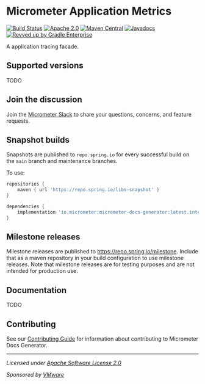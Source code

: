 # Micrometer Application Metrics

[![Build Status](https://circleci.com/gh/micrometer-metrics/tracing.svg?style=shield)](https://circleci.com/gh/micrometer-metrics/tracing)
[![Apache 2.0](https://img.shields.io/github/license/micrometer-metrics/tracing.svg)](https://www.apache.org/licenses/LICENSE-2.0)
[![Maven Central](https://img.shields.io/maven-central/v/io.micrometer/micrometer-docs-generator.svg)](https://search.maven.org/artifact/io.micrometer/micrometer-docs-generator)
[![Javadocs](https://www.javadoc.io/badge/io.micrometer/micrometer-docs-generator.svg)](https://www.javadoc.io/doc/io.micrometer/micrometer-core)
[![Revved up by Gradle Enterprise](https://img.shields.io/badge/Revved%20up%20by-Gradle%20Enterprise-06A0CE?logo=Gradle&labelColor=02303A)](https://ge.micrometer.io/)

A application tracing facade.

## Supported versions

TODO

## Join the discussion

Join the [Micrometer Slack](https://slack.micrometer.io) to share your questions, concerns, and feature requests.

## Snapshot builds

Snapshots are published to `repo.spring.io` for every successful build on the `main` branch and maintenance branches.

To use:

```groovy
repositories {
    maven { url 'https://repo.spring.io/libs-snapshot' }
}

dependencies {
    implementation 'io.micrometer:micrometer-docs-generator:latest.integration'
}
```

## Milestone releases

Milestone releases are published to https://repo.spring.io/milestone. Include that as a maven repository in your build
configuration to use milestone releases. Note that milestone releases are for testing purposes and are not intended for
production use.

## Documentation

TODO

## Contributing

See our [Contributing Guide](CONTRIBUTING.md) for information about contributing to Micrometer Docs Generator.

-------------------------------------
_Licensed under [Apache Software License 2.0](https://www.apache.org/licenses/LICENSE-2.0)_

_Sponsored by [VMware](https://tanzu.vmware.com)_

